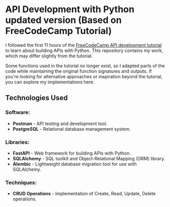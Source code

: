 # API Development with Python updated version (Based on FreeCodeCamp Tutorial)

I followed the first 11 hours of the [FreeCodeCamp API development tutorial](https://www.youtube.com/watch?v=0sOvCWFmrtA&t=41400s) to learn about building APIs with Python. This repository contains my work, which may differ slightly from the tutorial.

Some functions used in the tutorial no longer exist, so I adapted parts of the code while maintaining the original function signatures and outputs. If you're looking for alternative approaches or inspiration beyond the tutorial, you can explore my implementations here.

## Technologies Used

### Software:
- **Postman** - API testing and development tool.
- **PostgreSQL** - Relational database management system.

### Libraries:
- **FastAPI** - Web framework for building APIs with Python.
- **SQLAlchemy** - SQL toolkit and Object-Relational Mapping (ORM) library.
- **Alembic** - Lightweight database migration tool for use with SQLAlchemy.

### Techniques:
- **CRUD Operations** - Implementation of Create, Read, Update, Delete operations.

